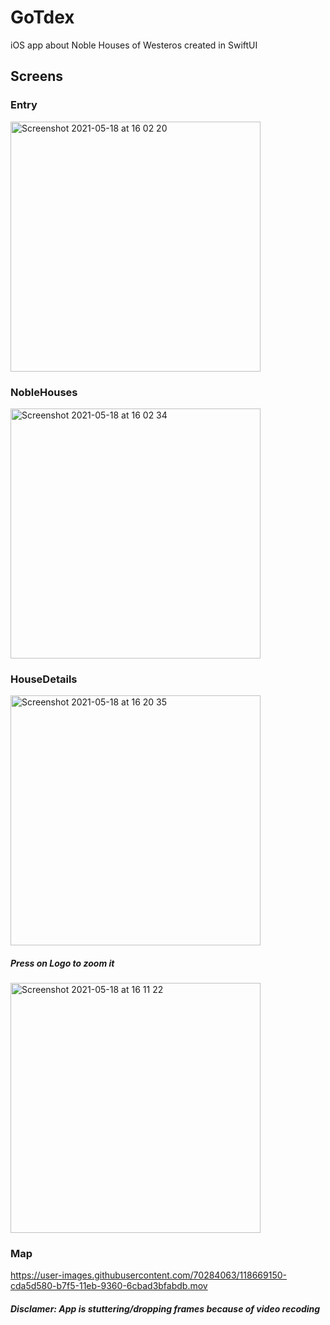 # GoTdex

iOS app about Noble Houses of Westeros created in SwiftUI

## Screens

### Entry
<img width="400" alt="Screenshot 2021-05-18 at 16 02 20" src="https://user-images.githubusercontent.com/70284063/118666342-64bd5e00-b7f3-11eb-9b21-d7fc8f5b1f8a.png">

### NobleHouses
<img width="400" alt="Screenshot 2021-05-18 at 16 02 34" src="https://user-images.githubusercontent.com/70284063/118666362-68e97b80-b7f3-11eb-81e9-4c4b77d54ebe.png">

### HouseDetails
<img width="400" alt="Screenshot 2021-05-18 at 16 20 35" src="https://user-images.githubusercontent.com/70284063/118668292-04c7b700-b7f5-11eb-85f9-dd4c290ce0d3.png">

##### Press on Logo to zoom it
<img width="400" alt="Screenshot 2021-05-18 at 16 11 22" src="https://user-images.githubusercontent.com/70284063/118667800-98e54e80-b7f4-11eb-9d59-1f2c7b781a38.png">

### Map
https://user-images.githubusercontent.com/70284063/118669150-cda5d580-b7f5-11eb-9360-6cbad3bfabdb.mov
##### Disclamer: App is stuttering/dropping frames because of video recoding


